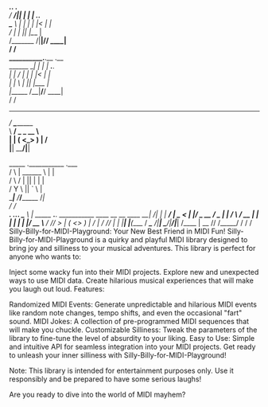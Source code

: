 _________.__.__  .__                                                   
 /   _____/|__|  | |  | ___.__.                                          
 \_____  \ |  |  | |  |<   |  |                                          
 /        \|  |  |_|  |_\___  |                                          
/_______  /|__|____/____/ ____|                                          
        \/              \/                                               
__________.__.__  .__                                                    
\______   \__|  | |  | ___.__.                                           
 |    |  _/  |  | |  |<   |  |                                           
 |    |   \  |  |_|  |_\___  |                                           
 |______  /__|____/____/ ____|                                           
        \/             \/                                                
  _____                                                                  
_/ ____\___________                                                      
\   __\/  _ \_  __ \                                                     
 |  | (  <_> )  | \/                                                     
 |__|  \____/|__|                                                        
                                                                         
   _____  .___________  .___                                             
  /     \ |   \______ \ |   |                                            
 /  \ /  \|   ||    |  \|   |                                            
/    Y    \   ||    `   \   |                                            
\____|__  /___/_______  /___|                                            
        \/            \/                                                 
__________.__                                                     .___._.
\______   \  | _____  ___.__. ___________  ____  __ __  ____    __| _/| |
 |     ___/  | \__  \<   |  |/ ___\_  __ \/  _ \|  |  \/    \  / __ | | |
 |    |   |  |__/ __ \\___  / /_/  >  | \(  <_> )  |  /   |  \/ /_/ |  \|
 |____|   |____(____  / ____\___  /|__|   \____/|____/|___|  /\____ |  __
                    \/\/   /_____/                         \/      \/  \/
Silly-Billy-for-MIDI-Playground: Your New Best Friend in MIDI Fun!
Silly-Billy-for-MIDI-Playground is a quirky and playful MIDI library designed to bring joy and silliness to your musical adventures. This library is perfect for anyone who wants to:

Inject some wacky fun into their MIDI projects.
Explore new and unexpected ways to use MIDI data.
Create hilarious musical experiences that will make you laugh out loud.
Features:

Randomized MIDI Events: Generate unpredictable and hilarious MIDI events like random note changes, tempo shifts, and even the occasional "fart" sound.
MIDI Jokes: A collection of pre-programmed MIDI sequences that will make you chuckle.
Customizable Silliness: Tweak the parameters of the library to fine-tune the level of absurdity to your liking.
Easy to Use: Simple and intuitive API for seamless integration into your MIDI projects.
Get ready to unleash your inner silliness with Silly-Billy-for-MIDI-Playground!

Note: This library is intended for entertainment purposes only. Use it responsibly and be prepared to have some serious laughs!

Are you ready to dive into the world of MIDI mayhem?
